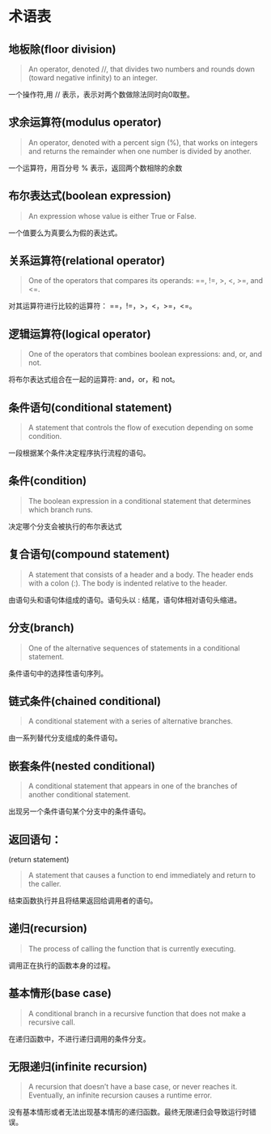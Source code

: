 # 术语表
## 地板除(floor division)

> An operator, denoted //, that divides two numbers and rounds down (toward negative infinity) to an integer.

一个操作符,用 // 表示，表示对两个数做除法同时向0取整。

## 求余运算符(modulus operator)

> An operator, denoted with a percent sign (%), that works on integers and returns the remainder when one number is divided by another.

一个运算符，用百分号 % 表示，返回两个数相除的余数

## 布尔表达式(boolean expression)

> An expression whose value is either True or False.

一个值要么为真要么为假的表达式。

## 关系运算符(relational operator)

> One of the operators that compares its operands: ==, !=, >, <, >=, and <=.

对其运算符进行比较的运算符： ==，!=，>，<，>=，<=。

## 逻辑运算符(logical operator)

> One of the operators that combines boolean expressions: and, or, and not.

将布尔表达式组合在一起的运算符: and，or，和 not。

## 条件语句(conditional statement)

> A statement that controls the flow of execution depending on some condition.

一段根据某个条件决定程序执行流程的语句。

## 条件(condition)

> The boolean expression in a conditional statement that determines which branch runs.

决定哪个分支会被执行的布尔表达式

## 复合语句(compound statement)

> A statement that consists of a header and a body. The header ends with a colon (:). The body is indented relative to the header.

由语句头和语句体组成的语句。语句头以 : 结尾，语句体相对语句头缩进。

## 分支(branch)

> One of the alternative sequences of statements in a conditional statement.

条件语句中的选择性语句序列。

## 链式条件(chained conditional)

> A conditional statement with a series of alternative branches.

由一系列替代分支组成的条件语句。

## 嵌套条件(nested conditional)

> A conditional statement that appears in one of the branches of another conditional statement.

出现另一个条件语句某个分支中的条件语句。

## 返回语句：
(return statement)

> A statement that causes a function to end immediately and return to the caller.

结束函数执行并且将结果返回给调用者的语句。

## 递归(recursion)

> The process of calling the function that is currently executing.

调用正在执行的函数本身的过程。

## 基本情形(base case)

> A conditional branch in a recursive function that does not make a recursive call.

在递归函数中，不进行递归调用的条件分支。

## 无限递归(infinite recursion)

> A recursion that doesn’t have a base case, or never reaches it. Eventually, an infinite recursion causes a runtime error.

没有基本情形或者无法出现基本情形的递归函数。最终无限递归会导致运行时错误。